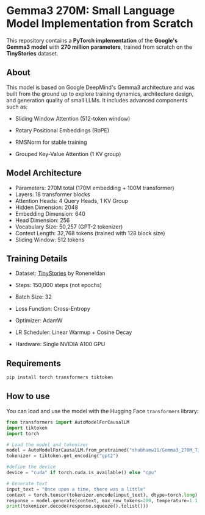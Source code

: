 # Gemma3 270M: Small Language Model Implementation from Scratch

This repository contains a **PyTorch implementation** of the **Google's Gemma3 model** with **270 million parameters**, trained from scratch on the **TinyStories** dataset.


## About

This model is based on Google DeepMind's Gemma3 architecture and was built from the ground up to explore training dynamics, architecture design, and generation quality of small LLMs. It includes advanced components such as:

- Sliding Window Attention (512-token window)

- Rotary Positional Embeddings (RoPE)

- RMSNorm for stable training

- Grouped Key-Value Attention (1 KV group)


## Model Architecture

- Parameters: 270M total (170M embedding + 100M transformer)
- Layers: 18 transformer blocks
- Attention Heads: 4 Query Heads, 1 KV Group
- Hidden Dimension: 2048
- Embedding Dimension: 640
- Head Dimension: 256
- Vocabulary Size: 50,257 (GPT-2 tokenizer)
- Context Length: 32,768 tokens (trained with 128 block size)
- Sliding Window: 512 tokens



## Training Details

- Dataset: [TinyStories](https://huggingface.co/datasets/roneneldan/TinyStories) by Roneneldan

- Steps: 150,000 steps (not epochs)

- Batch Size: 32

- Loss Function: Cross-Entropy

- Optimizer: AdamW

- LR Scheduler: Linear Warmup + Cosine Decay

- Hardware: Single NVIDIA A100 GPU






## Requirements

```bash
pip install torch transformers tiktoken
```

## How to use

You can load and use the model with the Hugging Face `transformers` library:

```python
from transformers import AutoModelForCausalLM
import tiktoken
import torch

# Load the model and tokenizer
model = AutoModelForCausalLM.from_pretrained("shubhamw11/Gemma3_270M_TinyStories")
tokenizer = tiktoken.get_encoding("gpt2")

#define the device
device = "cuda" if torch.cuda.is_available() else "cpu"

# Generate text
input_text = "Once upon a time, there was a little"
context = torch.tensor(tokenizer.encode(input_text), dtype=torch.long).unsqueeze(0).to(device)
response = model.generate(context, max_new_tokens=200, temperature=1.1, top_k=5)
print(tokenizer.decode(response.squeeze().tolist()))


```
